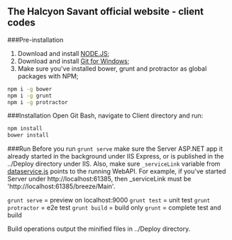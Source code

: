 The Halcyon Savant official website - client codes
-----------------------------------------------------
###Pre-installation
1. Download and install [NODE.JS](http://nodejs.org/download/);
2. Download and install [Git for Windows](http://git-scm.com/download/win);
3. Make sure you've installed bower, grunt and protractor as global packages with NPM;
```bash
npm i -g bower
npm i -g grunt
npm i -g protractor
```

###Installation
Open Git Bash, navigate to Client directory and run:
```bash
npm install
bower install
```

###Run
Before you run `grunt serve` make sure the Server ASP.NET app it already started in the background under IIS Express, or is published in the ../Deploy directory under IIS. Also, make sure `_serviceLink` variable from [dataservice.js](app/scripts/services/dataservice.js) points to the running WebAPI. For example, if you've started Server under http://localhost:61385, then _serviceLink must be 'http://localhost:61385/breeze/Main'.

`grunt serve` = preview on localhost:9000
`grunt test` = unit test
`grunt protractor` = e2e test
`grunt build` = build only
`grunt` = complete test and build

Build operations output the minified files in ../Deploy directory.
